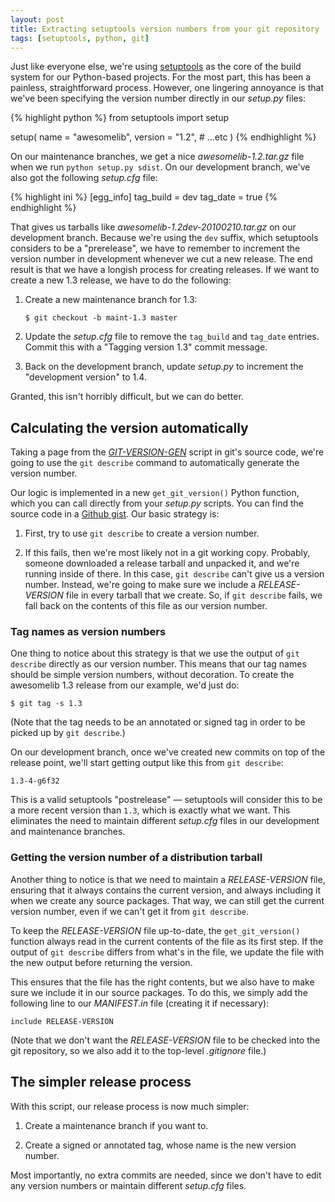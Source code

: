 ```yaml
---
layout: post
title: Extracting setuptools version numbers from your git repository
tags: [setuptools, python, git]
---
```


Just like everyone else, we're using
[setuptools](http://pypi.python.org/pypi/setuptools) as the core of
the build system for our Python-based projects.  For the most part,
this has been a painless, straightforward process.  However, one
lingering annoyance is that we've been specifying the version number
directly in our _setup.py_ files:

{% highlight python %}
from setuptools import setup

setup(
    name = "awesomelib",
    version = "1.2",
    # ...etc
)
{% endhighlight %}

On our maintenance branches, we get a nice _awesomelib-1.2.tar.gz_
file when we run `python setup.py sdist`.  On our development branch,
we've also got the following _setup.cfg_ file:

{% highlight ini %}
[egg_info]
tag_build = dev
tag_date = true
{% endhighlight %}

That gives us tarballs like _awesomelib-1.2dev-20100210.tar.gz_ on our
development branch.  Because we're using the `dev` suffix, which
setuptools considers to be a "prerelease", we have to remember to
increment the version number in development whenever we cut a new
release.  The end result is that we have a longish process for
creating releases.  If we want to create a new 1.3 release, we have to
do the following:

 1. Create a new maintenance branch for 1.3:

        $ git checkout -b maint-1.3 master

 2. Update the _setup.cfg_ file to remove the `tag_build` and
    `tag_date` entries.  Commit this with a "Tagging version 1.3"
    commit message.

 3. Back on the development branch, update _setup.py_ to increment the
    "development version" to 1.4.

Granted, this isn't horribly difficult, but we can do better.


## Calculating the version automatically

Taking a page from the
[_GIT-VERSION-GEN_](http://git.kernel.org/?p=git/git.git;a=blob;f=GIT-VERSION-GEN)
script in git's source code, we're going to use the `git describe`
command to automatically generate the version number.

Our logic is implemented in a new `get_git_version()` Python function,
which you can call directly from your _setup.py_ scripts.  You can
find the source code in a [Github
gist](http://gist.github.com/300803).  Our basic strategy is:

 1. First, try to use `git describe` to create a version number.

 2. If this fails, then we're most likely not in a git working copy.
    Probably, someone downloaded a release tarball and unpacked it,
    and we're running inside of there.  In this case, `git describe`
    can't give us a version number.  Instead, we're going to make sure
    we include a _RELEASE-VERSION_ file in every tarball that we
    create.  So, if `git describe` fails, we fall back on the contents
    of this file as our version number.

### Tag names as version numbers

One thing to notice about this strategy is that we use the output of
`git describe` directly as our version number.  This means that our
tag names should be simple version numbers, without decoration.  To
create the awesomelib 1.3 release from our example, we'd just do:

    $ git tag -s 1.3

(Note that the tag needs to be an annotated or signed tag in order to
be picked up by `git describe`.)

On our development branch, once we've created new commits on top of
the release point, we'll start getting output like this from `git
describe`:

    1.3-4-g6f32

This is a valid setuptools "postrelease" — setuptools will consider
this to be a more recent version than `1.3`, which is exactly what we
want.  This eliminates the need to maintain different _setup.cfg_
files in our development and maintenance branches.

### Getting the version number of a distribution tarball

Another thing to notice is that we need to maintain a
_RELEASE-VERSION_ file, ensuring that it always contains the current
version, and always including it when we create any source packages.
That way, we can still get the current version number, even if we
can't get it from `git describe`.

To keep the _RELEASE-VERSION_ file up-to-date, the `get_git_version()`
function always read in the current contents of the file as its first
step.  If the output of `git describe` differs from what's in the
file, we update the file with the new output before returning the
version.

This ensures that the file has the right contents, but we also have to
make sure we include it in our source packages.  To do this, we simply
add the following line to our _MANIFEST.in_ file (creating it if
necessary):

    include RELEASE-VERSION

(Note that we don't want the _RELEASE-VERSION_ file to be checked into
the git repository, so we also add it to the top-level _.gitignore_
file.)

## The simpler release process

With this script, our release process is now much simpler:

 1. Create a maintenance branch if you want to.

 2. Create a signed or annotated tag, whose name is the new version
    number.

Most importantly, no extra commits are needed, since we don't have to
edit any version numbers or maintain different _setup.cfg_ files.
